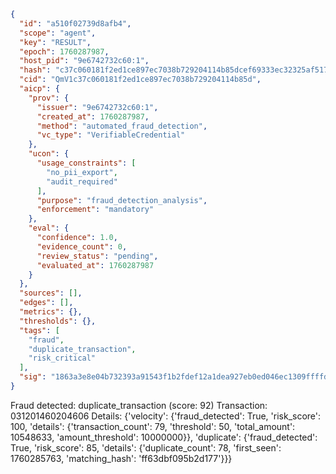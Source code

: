 ```json
{
  "id": "a510f02739d8afb4",
  "scope": "agent",
  "key": "RESULT",
  "epoch": 1760287987,
  "host_pid": "9e6742732c60:1",
  "hash": "c37c060181f2ed1ce897ec7038b729204114b85dcef69333ec32325af5174995",
  "cid": "QmV1c37c060181f2ed1ce897ec7038b729204114b85d",
  "aicp": {
    "prov": {
      "issuer": "9e6742732c60:1",
      "created_at": 1760287987,
      "method": "automated_fraud_detection",
      "vc_type": "VerifiableCredential"
    },
    "ucon": {
      "usage_constraints": [
        "no_pii_export",
        "audit_required"
      ],
      "purpose": "fraud_detection_analysis",
      "enforcement": "mandatory"
    },
    "eval": {
      "confidence": 1.0,
      "evidence_count": 0,
      "review_status": "pending",
      "evaluated_at": 1760287987
    }
  },
  "sources": [],
  "edges": [],
  "metrics": {},
  "thresholds": {},
  "tags": [
    "fraud",
    "duplicate_transaction",
    "risk_critical"
  ],
  "sig": "1863a3e8e04b732393a91543f1b2fdef12a1dea927eb0ed046ec1309ffffdcdb"
}
```

Fraud detected: duplicate_transaction (score: 92)
Transaction: 031201460204606
Details: {'velocity': {'fraud_detected': True, 'risk_score': 100, 'details': {'transaction_count': 79, 'threshold': 50, 'total_amount': 10548633, 'amount_threshold': 10000000}}, 'duplicate': {'fraud_detected': True, 'risk_score': 85, 'details': {'duplicate_count': 78, 'first_seen': 1760285763, 'matching_hash': 'ff63dbf095b2d177'}}}